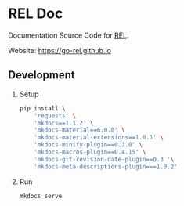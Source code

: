 # REL Doc

Documentation Source Code for [REL](https://github.com/go-rel/rel).

Website: https://go-rel.github.io

## Development

1. Setup
    ```bash
    pip install \
        'requests' \
        'mkdocs==1.1.2' \
        'mkdocs-material==6.0.0' \
        'mkdocs-material-extensions==1.0.1' \
        'mkdocs-minify-plugin==0.3.0' \
        'mkdocs-macros-plugin==0.4.15' \
        'mkdocs-git-revision-date-plugin==0.3 '\
        'mkdocs-meta-descriptions-plugin===1.0.2'
    ```

2. Run
    ```bash
    mkdocs serve
    ```

